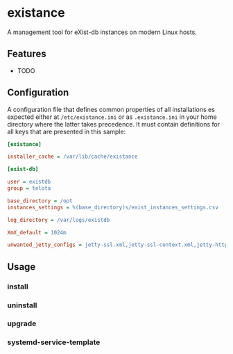 # existance

A management tool for eXist-db instances on modern Linux hosts.


## Features

* TODO


## Configuration

A configuration file that defines common properties of all installations es
expected either at `/etc/existance.ini` or as `.existance.ini` in your home
directory where the latter takes precedence. It must contain definitions for
all keys that are presented in this sample:


```ini
[existance]

installer_cache = /var/lib/cache/existance

[exist-db]

user = existdb
group = telota

base_directory = /opt
instances_settings = %(base_directory)s/exist_instances_settings.csv

log_directory = /var/logs/existdb

XmX_default = 1024m

unwanted_jetty_configs = jetty-ssl.xml,jetty-ssl-context.xml,jetty-https.xml
```


## Usage

### install

### uninstall

### upgrade

### systemd-service-template
